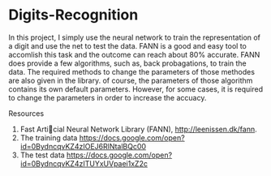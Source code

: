 # Digits-Recognition

  In this project, I simply use the neural network to train the representation of a digit and use the net to test the data. FANN is a good and easy tool to accomlish this task and the outcome can reach about 80% accurate. FANN does provide a few algorithms, such as, back probagations, to train the data. The required methods to change the parameters of those methodes are also given in the library. of course, the parameters of those algorithm contains its own default parameters. However, for some cases, it is required to change the parameters in order to increase the accuacy.
  
  
Resources
1. Fast Articial Neural Network Library (FANN), http://leenissen.dk/fann.
2. The training data
    https://docs.google.com/open?id=0BydncqvKZ4zIOEJ6RlNtalBQc00
3. The test data
    https://docs.google.com/open?id=0BydncqvKZ4zITUYxUVpaei1xZ2c
